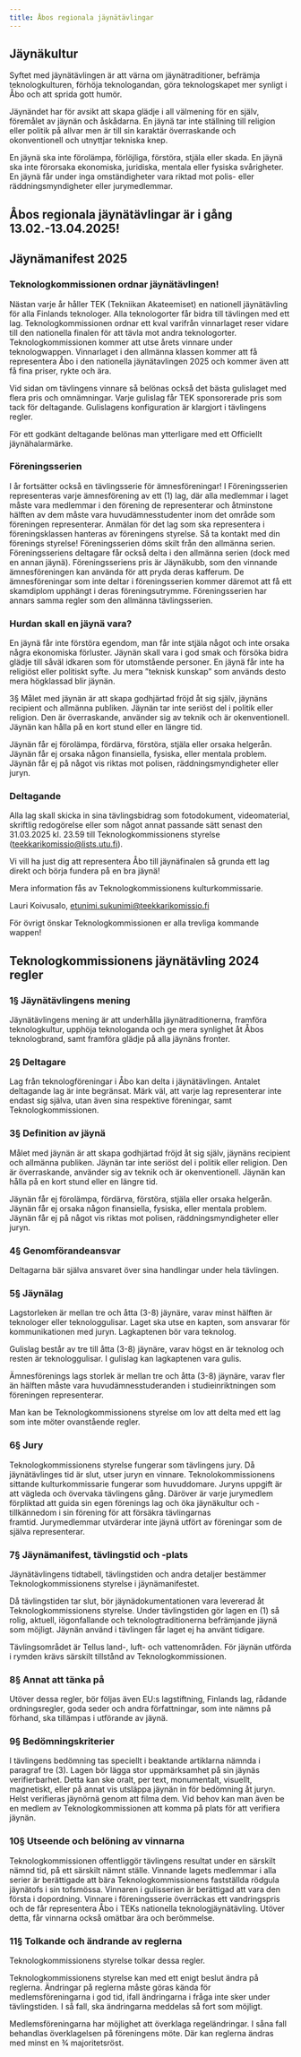 ```yaml
---
title: Åbos regionala jäynätävlingar
---
```

## Jäynäkultur

Syftet med jäynätävlingen är att värna om jäynätraditioner, befrämja teknologkulturen, förhöja teknologandan, göra teknologskapet mer synligt i Åbo och att sprida gott humör.

Jäynändet har för avsikt att skapa glädje i all välmening för en själv, föremålet av jäynän och åskådarna. En jäynä tar inte ställning till religion eller politik på allvar men är till sin karaktär överraskande och okonventionell och utnyttjar tekniska knep.

En jäynä ska inte förolämpa, förlöjliga, förstöra, stjäla eller skada. En jäynä ska inte förorsaka ekonomiska, juridiska, mentala eller fysiska svårigheter. En jäynä får under inga omständigheter vara riktad mot polis- eller räddningsmyndigheter eller jurymedlemmar.

## Åbos regionala jäynätävlingar är i gång 13.02.-13.04.2025!

## Jäynämanifest 2025

### Teknologkommissionen ordnar jäynätävlingen!

Nästan varje år håller TEK (Tekniikan Akateemiset) en nationell jäynätävling för alla Finlands teknologer. Alla teknologorter får bidra till tävlingen med ett lag. Teknologkommissionen ordnar ett kval varifrån vinnarlaget reser vidare till den nationella finalen för att tävla mot andra teknologorter. Teknologkommissionen kommer att utse årets vinnare under teknologwappen. Vinnarlaget i den allmänna klassen kommer att få representera Åbo i den nationella jäynätavlingen 2025 och kommer även att få fina priser, rykte och ära.

Vid sidan om tävlingens vinnare så belönas också det bästa gulislaget med flera pris och omnämningar. Varje gulislag får TEK sponsorerade pris som tack för deltagande. Gulislagens konfiguration är klargjort i tävlingens regler.

För ett godkänt deltagande belönas man ytterligare med ett Officiellt jäynähalarmärke.

### Föreningsserien

I år fortsätter också en tävlingsserie för ämnesföreningar! I Föreningsserien representeras varje ämnesförening av ett (1) lag, där alla medlemmar i laget måste vara medlemmar i den förening de representerar och åtminstone hälften av dem måste vara huvudämnesstudenter inom det område som föreningen representerar. Anmälan för det lag som ska representera i föreningsklassen hanteras av föreningens styrelse. Så ta kontakt med din förenings styrelse! Föreningsserien döms skilt från den allmänna serien. Föreningsseriens deltagare får också delta i den allmänna serien (dock med en annan jäynä). Föreningsseriens pris är Jäynäkubb, som den vinnande ämnesföreningen kan använda för att pryda deras kafferum. De ämnesföreningar som inte deltar i föreningsserien kommer däremot att få ett skamdiplom upphängt i deras föreningsutrymme. Föreningsserien har annars samma regler som den allmänna tävlingsserien.

### Hurdan skall en jäynä vara?

En jäynä får inte förstöra egendom, man får inte stjäla något och inte orsaka några ekonomiska förluster. Jäynän skall vara i god smak och försöka bidra glädje till såväl idkaren som för utomstående personer. En jäynä får inte ha religiöst eller politiskt syfte. Ju mera ”teknisk kunskap” som används desto mera högklassad blir jäynän.

3§ Målet med jäynän är att skapa godhjärtad fröjd åt sig själv, jäynäns recipient och allmänna publiken. Jäynän tar inte seriöst del i politik eller religion. Den är överraskande, använder sig av teknik och är okenventionell. Jäynän kan hålla på en kort stund eller en längre tid.

Jäynän får ej förolämpa, fördärva, förstöra, stjäla eller orsaka helgerån. Jäynän får ej orsaka någon finansiella, fysiska, eller mentala problem. Jäynän får ej på något vis riktas mot polisen, räddningsmyndigheter eller juryn.

### Deltagande

Alla lag skall skicka in sina tävlingsbidrag som fotodokument, videomaterial, skriftlig redogörelse eller som något annat passande sätt senast den 31.03.2025 kl. 23.59 till Teknologkommissionens styrelse (teekkarikomissio@lists.utu.fi).

Vi vill ha just dig att representera Åbo till jäynäfinalen så grunda ett lag direkt och börja fundera på en bra jäynä!

Mera information fås av Teknologkommissionens kulturkommissarie.

Lauri Koivusalo, etunimi.sukunimi@teekkarikomissio.fi

För övrigt önskar Teknologkommissionen er alla trevliga kommande wappen!

## Teknologkommissionens jäynätävling 2024 regler

### 1§ Jäynätävlingens mening

Jäynätävlingens mening är att underhålla jäynätraditionerna, framföra teknologkultur, upphöja teknologanda och ge mera synlighet åt Åbos teknologbrand, samt framföra glädje på alla jäynäns fronter.

### 2§ Deltagare

Lag från teknologföreningar i Åbo kan delta i jäynätävlingen. Antalet deltagande lag är inte begränsat. Märk väl, att varje lag representerar inte endast sig själva, utan även sina respektive föreningar, samt Teknologkommissionen.

### 3§ Definition av jäynä

Målet med jäynän är att skapa godhjärtad fröjd åt sig själv, jäynäns recipient och allmänna publiken. Jäynän tar inte seriöst del i politik eller religion. Den är överraskande, använder sig av teknik och är okenventionell. Jäynän kan hålla på en kort stund eller en längre tid.

Jäynän får ej förolämpa, fördärva, förstöra, stjäla eller orsaka helgerån. Jäynän får ej orsaka någon finansiella, fysiska, eller mentala problem. Jäynän får ej på något vis riktas mot polisen, räddningsmyndigheter eller juryn.

### 4§ Genomförandeansvar

Deltagarna bär själva ansvaret över sina handlingar under hela tävlingen.

### 5§ Jäynälag

Lagstorleken är mellan tre och åtta (3-8) jäynäre, varav minst hälften är teknologer eller teknologgulisar. Laget ska utse en kapten, som ansvarar för kommunikationen med juryn. Lagkaptenen bör vara teknolog.

Gulislag består av tre till åtta (3-8) jäynäre, varav högst en är teknolog och resten är teknologgulisar. I gulislag kan lagkaptenen vara gulis.

Ämnesförenings lags storlek är mellan tre och åtta (3-8) jäynäre, varav fler än hälften måste vara huvudämnesstuderanden i studieinriktningen som föreningen representerar.

Man kan be Teknologkommissionens styrelse om lov att delta med ett lag som inte möter ovanstående regler.

### 6§ Jury

Teknologkommissionens styrelse fungerar som tävlingens jury. Då jäynätävlinges tid är slut, utser juryn en vinnare. Teknolokommissionens sittande kulturkommissarie fungerar som huvuddomare. Juryns uppgift är att vägleda och övervaka tävlingens gång. Däröver är varje jurymedlem förpliktad att guida sin egen förenings lag och öka jäynäkultur och - tillkännedom i sin förening för att försäkra tävlingarnas framtid. Jurymedlemmar utvärderar inte jäynä utfört av föreningar som de själva representerar. 

### 7§ Jäynämanifest, tävlingstid och -plats

Jäynätävlingens tidtabell, tävlingstiden och andra detaljer bestämmer Teknologkommissionens styrelse i jäynämanifestet.

Då tävlingstiden tar slut, bör jäynädokumentationen vara levererad åt Teknologkommissionens styrelse. Under tävlingstiden gör lagen en (1) så rolig, aktuell, iögonfallande och teknologtraditionerna befrämjande jäynä som möjligt. Jäynän använd i tävlingen får laget ej ha använt tidigare.

Tävlingsområdet är Tellus land-, luft- och vattenområden. För jäynän utförda i rymden krävs särskilt tillstånd av Teknologkommissionen.

### 8§ Annat att tänka på


Utöver dessa regler, bör följas även EU:s lagstiftning, Finlands lag, rådande ordningsregler, goda seder och andra författningar, som inte nämns på förhand, ska tillämpas i utförande av jäynä.

### 9§ Bedömningskriterier

I tävlingens bedömning tas speciellt i beaktande artiklarna nämnda i paragraf tre (3). Lagen bör lägga stor uppmärksamhet på sin jäynäs verifierbarhet. Detta kan ske oralt, per text, monumentalt, visuellt, magnetiskt, eller på annat vis utsläppa jäynän in för bedömning åt juryn. Helst verifieras jäynörnä genom att filma dem. Vid behov kan man även be en medlem av Teknologkommissionen att komma på plats för att verifiera jäynän.

### 10§ Utseende och belöning av vinnarna

Teknologkommissionen offentliggör tävlingens resultat under en särskilt nämnd tid, på ett särskilt nämnt ställe. Vinnande lagets medlemmar i alla serier är berättigade att bära Teknologkommissionens fastställda rödgula jäynätofs i sin tofsmössa. Vinnaren i gulisserien är berättigad att vara den första i dopordning. Vinnare i föreningsserie överräckas ett vandringspris och de får representera Åbo i TEKs nationella teknologjäynätävling. Utöver detta, får vinnarna också omätbar ära och berömmelse.

### 11§ Tolkande och ändrande av reglerna

Teknologkommissionens styrelse tolkar dessa regler.

Teknologkommissionens styrelse kan med ett enigt beslut ändra på reglerna. Ändringar på reglerna måste göras kända för medlemsföreningarna i god tid, ifall ändringarna i fråga inte sker under tävlingstiden. I så fall, ska ändringarna meddelas så fort som möjligt.

Medlemsföreningarna har möjlighet att överklaga regeländringar. I såna fall behandlas överklagelsen på föreningens möte. Där kan reglerna ändras med minst en 3⁄4 majoritetsröst.
